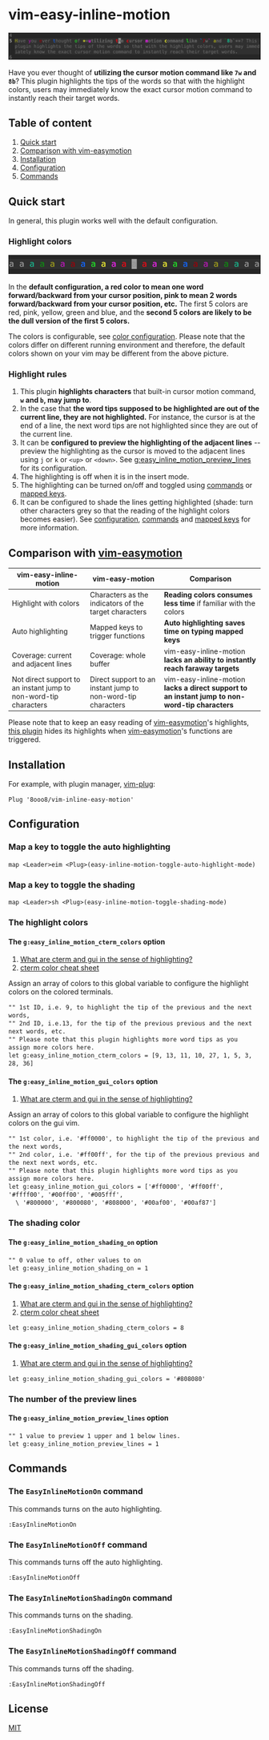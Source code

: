 # vim-easy-inline-motion

![The snapshot of the highlight][highlight-snapshot]

Have you ever thought of **utilizing the cursor motion command like `7w` and `8b`**? This plugin highlights the tips of the words so that with the highlight colors, users may immediately know the exact cursor motion command to instantly reach their target words.

## Table of content

1. [Quick start](#quick-start)
1. [Comparison with vim-easymotion](#comparison-with-vim-easymotion)
1. [Installation](#installation)
1. [Configuration](#configuration)
1. [Commands](#commands)

## Quick start

In general, this plugin works well with the default configuration.

### Highlight colors

![A picture of the deault highlight colros][default-highlight-colors]

In the **default configuration, a red color to mean one word forward/backward from your cursor position, pink to mean 2 words forward/backward from your cursor position, etc.** The first 5 colors are red, pink, yellow, green and blue, and the **second 5 colors are likely to be the dull version of the first 5 colors.**

The colors is configurable, see [color configuration](#the-geasy_inline_motion_cterm_colors-option). Please note that the colors differ on different running environment and therefore, the default colors shown on your vim may be different from the above picture.

### Highlight rules

1. This plugin **highlights characters** that built-in cursor motion command, **`w` and `b`, may jump to**.
1. In the case that **the word tips supposed to be highlighted are out of the current line, they are not highlighted.** For instance, the cursor is at the end of a line, the next word tips are not highlighted since they are out of the current line.
1. It can be **configured to preview the highlighting of the adjacent lines** -- preview the highlighting as the cursor is moved to the adjacent lines using `j` or `k` or `<up>` or `<down>`. See [g:easy_inline_motion_preview_lines](#the-geasy_inline_motion_preview_lines-option) for its configuration.
1. The highlighting is off when it is in the insert mode.
1. The highlighting can be turned on/off and toggled using [commands](#the-easyinlinemotionon-command) or [mapped keys](#map-a-key-to-toggle-the-auto-highlighting).
1. It can be configured to shade the lines getting highlighted (shade: turn other characters grey so that the reading of the highlight colors becomes easier). See [configuration](#the-geasy_inline_motion_shading_on-option), [commands](#the-easyinlinemotionshadingon-command) and [mapped keys](#Map-a-key-to-toggle-the-shading) for more information.

## Comparison with [vim-easymotion][vim-easymotion-repo]

|vim-easy-inline-motion|vim-easy-motion|Comparison|
|-|-|-|
|Highlight with colors|Characters as the indicators of the target characters|**Reading colors consumes less time** if familiar with the colors|
|Auto highlighting|Mapped keys to trigger functions|**Auto highlighting saves time on typing mapped keys**|
|Coverage: current and adjacent lines|Coverage: whole buffer|vim-easy-inline-motion **lacks an ability to instantly reach faraway targets**|
|Not direct support to an instant jump to non-word-tip characters|Direct support to an instant jump to non-word-tip characters|vim-easy-inline-motion **lacks a direct support to an instant jump to non-word-tip characters**| 

Please note that to keep an easy reading of [vim-easymotion][vim-easymotion-repo]'s highlights, [this plugin][vim-easy-inline-motion-repo] hides its highlights when [vim-easymotion][vim-easymotion-repo]'s functions are triggered.

## Installation

For example, with plugin manager, [vim-plug][vim-plug-repo]:

```vim
Plug '8ooo8/vim-inline-easy-motion'
```

## Configuration

### Map a key to toggle the auto highlighting

```vim
map <Leader>eim <Plug>(easy-inline-motion-toggle-auto-highlight-mode)
```

### Map a key to toggle the shading

```vim
map <Leader>sh <Plug>(easy-inline-motion-toggle-shading-mode)
```

### The highlight colors

#### The `g:easy_inline_motion_cterm_colors` option 

1. [What are cterm and gui in the sense of highlighting?][what-cterm-gui-are]
1. [cterm color cheat sheet][cterm-color-cheat-sheet]

Assign an array of colors to this global variable to configure the highlight colors on the colored terminals. 

```vim
"" 1st ID, i.e. 9, to highlight the tip of the previous and the next words,
"" 2nd ID, i.e.13, for the tip of the previous previous and the next next words, etc.
"" Please note that this plugin highlights more word tips as you assign more colors here.
let g:easy_inline_motion_cterm_colors = [9, 13, 11, 10, 27, 1, 5, 3, 28, 36]
```

#### The `g:easy_inline_motion_gui_colors` option

1. [What are cterm and gui in the sense of highlighting?][what-cterm-gui-are]

Assign an array of colors to this global variable to configure the highlight colors on the gui vim. 

```vim
"" 1st color, i.e. '#ff0000', to highlight the tip of the previous and the next words,
"" 2nd color, i.e. '#ff00ff', for the tip of the previous previous and the next next words, etc.
"" Please note that this plugin highlights more word tips as you assign more colors here.
let g:easy_inline_motion_gui_colors = ['#ff0000', '#ff00ff', '#ffff00', '#00ff00', '#005fff',
  \ '#800000', '#800080', '#808000', '#00af00', '#00af87']
```

### The shading color

#### The `g:easy_inline_motion_shading_on` option 

```vim
"" 0 value to off, other values to on
let g:easy_inline_motion_shading_on = 1
```

#### The `g:easy_inline_motion_shading_cterm_colors` option 

1. [What are cterm and gui in the sense of highlighting?][what-cterm-gui-are]
1. [cterm color cheat sheet][cterm-color-cheat-sheet]

```vim
let g:easy_inline_motion_shading_cterm_colors = 8
```

#### The `g:easy_inline_motion_shading_gui_colors` option

1. [What are cterm and gui in the sense of highlighting?][what-cterm-gui-are]

```vim
let g:easy_inline_motion_shading_gui_colors = '#808080'
```

### The number of the preview lines

#### The `g:easy_inline_motion_preview_lines` option

```vim
"" 1 value to preview 1 upper and 1 below lines.
let g:easy_inline_motion_preview_lines = 1
```

## Commands

### The `EasyInlineMotionOn` command

This commands turns on the auto highlighting.

```vim
:EasyInlineMotionOn
```

### The `EasyInlineMotionOff` command

This commands turns off the auto highlighting.

```vim
:EasyInlineMotionOff
```

### The `EasyInlineMotionShadingOn` command

This commands turns on the shading.

```vim
:EasyInlineMotionShadingOn
```

### The `EasyInlineMotionShadingOff` command

This commands turns off the shading.

```vim
:EasyInlineMotionShadingOff
```

## License
[MIT][MIT-license]


[default-highlight-colors]: docs/default-highlight-colors.png
[highlight-snapshot]: docs/highlight-snapshot.png
[MIT-license]: LICENSE
  
[cterm-color-cheat-sheet]: https://jonasjacek.github.io/colors/
[what-cterm-gui-are]: https://stackoverflow.com/questions/60590376/what-is-the-difference-between-cterm-color-and-gui-color
[NERDTree-repo]: https://github.com/preservim/nerdtree
[vim-easymotion-repo]: https://github.com/easymotion/vim-easymotion
[vim-easy-inline-motion-repo]: https://github.com/8ooo8/vim-easy-inline-motion
[vim-plug-repo]: https://github.com/junegunn/vim-plug
